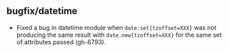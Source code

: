 ## bugfix/datetime

 * Fixed a bug in datetime module when `date:set{tzoffset=XXX}` was not
   producing the same result with `date.new{tzoffset=XXX}` for the same
   set of attributes passed (gh-6793).
